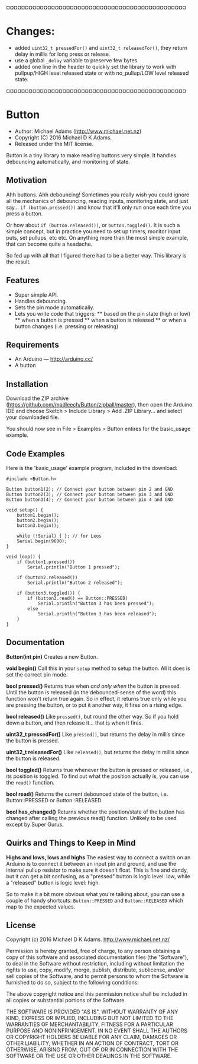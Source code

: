 ¤¤¤¤¤¤¤¤¤¤¤¤¤¤¤¤¤¤¤¤¤¤¤¤¤¤¤¤¤¤¤¤¤¤¤¤¤¤¤¤¤¤¤¤¤¤¤¤

Changes:
======
 - added `uint32_t pressedFor()` and `uint32_t releasedFor()`, they return delay in millis for long press or release.
 - use a global `_delay` variable to preserve few bytes.
 - added one line in the header to quickly set the library to work with pullpup/HIGH level released state or with no_pullup/LOW level released state. 
 
¤¤¤¤¤¤¤¤¤¤¤¤¤¤¤¤¤¤¤¤¤¤¤¤¤¤¤¤¤¤¤¤¤¤¤¤¤¤¤¤¤¤¤¤¤¤¤¤

Button
======

* Author: Michael Adams (<http://www.michael.net.nz>)
* Copyright (C) 2016 Michael D K Adams.
* Released under the MIT license.

Button is a tiny library to make reading buttons very simple. It handles debouncing automatically, and monitoring of state.

Motivation
----------
Ahh buttons. Ahh debouncing! Sometimes you really wish you could ignore all the mechanics of debouncing, reading inputs, monitoring state, and just say... `if (button.pressed())` and know that it'll only run once each time you press a button.

Or how about `if (button.released())`, or `button.toggled()`. It is such a simple concept, but in practice you need to set up timers, monitor input puts, set pullups, etc etc. On anything more than the most simple example, that can become quite a headache.

So fed up with all that I figured there had to be a better way. This library is the result.

Features
--------
* Super simple API.
* Handles debouncing.
* Sets the pin mode automatically.
* Lets you write code that triggers:
** based on the pin state (high or low)
** when a button is pressed
** when a button is released
** or when a button changes (i.e. pressing or releasing)

Requirements
------------
* An Arduino — http://arduino.cc/
* A button

Installation
------------
Download the ZIP archive (https://github.com/madleech/Button/zipball/master), then open the Arduino IDE and choose Sketch > Include Library > Add .ZIP Library... and select your downloaded file.

You should now see in File > Examples > Button entires for the basic\_usage example.

Code Examples
-------------
Here is the 'basic\_usage' example program, included in the download:

    #include <Button.h>
    
    Button button1(2); // Connect your button between pin 2 and GND
    Button button2(3); // Connect your button between pin 3 and GND
    Button button3(4); // Connect your button between pin 4 and GND
    
    void setup() {
    	button1.begin();
    	button2.begin();
    	button3.begin();
    	
    	while (!Serial) { }; // for Leos
    	Serial.begin(9600);
    }
    
    void loop() {
    	if (button1.pressed())
    		Serial.println("Button 1 pressed");
    	
    	if (button2.released())
    		Serial.println("Button 2 released");
    	
    	if (button3.toggled()) {
    		if (button3.read() == Button::PRESSED)
    			Serial.println("Button 3 has been pressed");
    		else
    			Serial.println("Button 3 has been released");
    	}
    }

Documentation
-------------
**Button(int pin)**
Creates a new Button.

**void begin()**
Call this in your `setup` method to setup the button. All it does is set the correct pin mode.

**bool pressed()**
Returns true when _and only when_ the button is pressed. Until the button is released (in the debounced-sense of the word) this function won't return true again. So in effect, it returns true only while you are pressing the button, or to put it another way, it fires on a rising edge.

**bool released()**
Like `pressed()`, but round the other way. So if you hold down a button, and then release it... that is when it fires.

**uint32_t pressedFor()**
Like `pressed()`, but returns the delay in millis since the button is pressed.

**uint32_t releasedFor()**
Like `released()`, but returns the delay in millis since the button is released.

**bool toggled()**
Returns true whenever the button is pressed or released, i.e., its position is toggled. To find out what the position actually is, you can use the `read()` function.

**bool read()**
Returns the current debounced state of the button, i.e. Button::PRESSED or Button::RELEASED.

**bool has_changed()**
Returns whether the position/state of the button has changed after calling the previous read() function. Unlikely to be used except by Super Gurus.

Quirks and Things to Keep in Mind
---------------------------------
**Highs and lows, lows and highs**
The easiest way to connect a switch on an Arduino is to connect it between an input pin and ground, and use the internal pullup resistor to make sure it doesn't float. This is fine and dandy, but it can get a bit confusing, as a "pressed" button is logic level: low, while a "released" button is logic level: high.

So to make it a bit more obvious what you're talking about, you can use a couple of handy shortcuts: `Button::PRESSED` and `Button::RELEASED` which map to the expected values.

License
-------
Copyright (c) 2016 Michael D K Adams. http://www.michael.net.nz/

Permission is hereby granted, free of charge, to any person obtaining a copy of this software and associated documentation files (the "Software"), to deal in the Software without restriction, including without limitation the rights to use, copy, modify, merge, publish, distribute, sublicense, and/or sell copies of the Software, and to permit persons to whom the Software is furnished to do so, subject to the following conditions:

The above copyright notice and this permission notice shall be included in all copies or substantial portions of the Software.

THE SOFTWARE IS PROVIDED "AS IS", WITHOUT WARRANTY OF ANY KIND, EXPRESS OR IMPLIED, INCLUDING BUT NOT LIMITED TO THE WARRANTIES OF MERCHANTABILITY, FITNESS FOR A PARTICULAR PURPOSE AND NONINFRINGEMENT. IN NO EVENT SHALL THE AUTHORS OR COPYRIGHT HOLDERS BE LIABLE FOR ANY CLAIM, DAMAGES OR OTHER LIABILITY, WHETHER IN AN ACTION OF CONTRACT, TORT OR OTHERWISE, ARISING FROM, OUT OF OR IN CONNECTION WITH THE SOFTWARE OR THE USE OR OTHER DEALINGS IN THE SOFTWARE.

